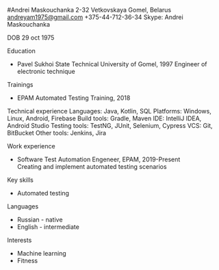 #Andrei Maskouchanka
2-32 Vetkovskaya
Gomel, Belarus
andreyam1975@gmail.com
+375-44-712-36-34
Skype: Andrei Maskouchanka

DOB 29 oct 1975

Education
  - Pavel Sukhoi State Technical University of Gomel, 1997 
  Engineer of electronic technique  

Trainings
  - EPAM Automated Testing Training, 2018  

Technical experience
  Languages: Java, Kotlin, SQL
  Platforms: Windows, Linux, Android, Firebase
  Build tools: Gradle, Maven
  IDE: IntelliJ IDEA, Android Studio
  Testing tools: TestNG, JUnit, Selenium, Cypress
  VCS: Git, BitBucket
  Other tools: Jenkins, Jira
  
Work experience
  - Software Test Automation Engeneer, EPAM, 2019-Present 	
  Creating and implement automated testing scenarios

Key skills
  - Automated testing

Languages
  - Russian - native
  - English - intermediate
  
Interests
  - Machine learning
  - Fitness